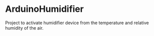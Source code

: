 # ArduinoHumidifier
Project to activate humidifier device from the temperature and relative humidity of the air.

